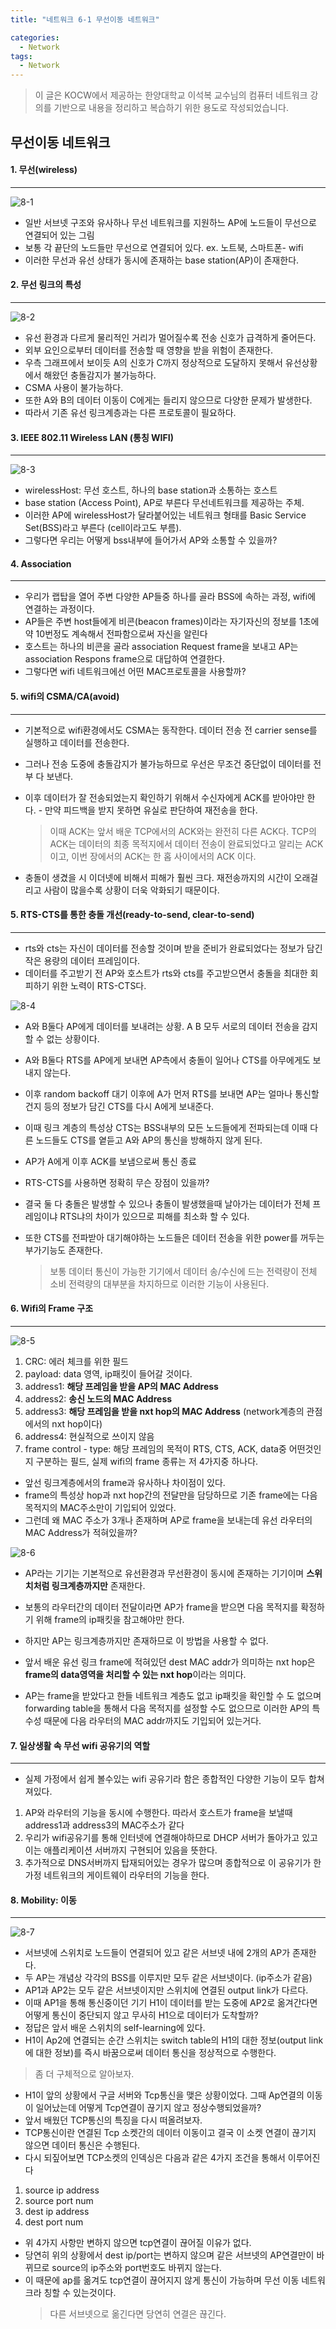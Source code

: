 ```yaml
---
title: "네트워크 6-1 무선이동 네트워크"

categories:
  - Network
tags:
  - Network
---
```


> 이 글은 KOCW에서 제공하는 한양대학교 이석복 교수님의 컴퓨터 네트워크 강의를 기반으로 내용을 정리하고 복습하기 위한 용도로 작성되었습니다.

## 무선이동 네트워크

#### 1. 무선(wireless)

---

![8-1](https://github.com/mjh851819/mjh851819.github.io/assets/70308520/401ead8e-c421-450f-ae8b-6d973368b61c)

- 일반 서브넷 구조와 유사하나 무선 네트워크를 지원하느 AP에 노드들이 무선으로 연결되어 있는 그림
- 보통 각 끝단의 노드들만 무선으로 연결되어 있다. ex. 노트북, 스마트폰- wifi
- 이러한 무선과 유선 상태가 동시에 존재하는 base station(AP)이 존재한다.

#### 2. 무선 링크의 특성

---

![8-2](https://github.com/mjh851819/mjh851819.github.io/assets/70308520/e1668a74-1797-44f3-9ad7-b4d3a0f76c63)

- 유선 환경과 다르게 물리적인 거리가 멀어질수록 전송 신호가 급격하게 줄어든다.
- 외부 요인으로부터 데이터를 전송할 때 영향을 받을 위험이 존재한다.
- 우측 그래프에서 보이듯 A의 신호가 C까지 정상적으로 도달하지 못해서 유선상황에서 해왔던 충돌감지가 불가능하다.
- CSMA 사용이 불가능하다.
- 또한 A와 B의 데이터 이동이 C에게는 들리지 않으므로 다양한 문제가 발생한다.
- 따라서 기존 유선 링크계층과는 다른 프로토콜이 필요하다.

#### 3. IEEE 802.11 Wireless LAN (통칭 WIFI)

---

![8-3](https://github.com/mjh851819/mjh851819.github.io/assets/70308520/a133186d-db91-43c7-86aa-0035704cc9cc)

- wirelessHost: 무선 호스트, 하나의 base station과 소통하는 호스트
- base station (Access Point), AP로 부른다 무선네트워크를 제공하는 주체.
- 이러한 AP에 wirelessHost가 달라붙어있는 네트워크 형태를 Basic Service Set(BSS)라고 부른다 (cell이라고도 부름).
- 그렇다면 우리는 어떻게 bss내부에 들어가서 AP와 소통할 수 있을까?

#### 4. Association

---

- 우리가 랩탑을 열어 주변 다양한 AP들중 하나를 골라 BSS에 속하는 과정, wifi에 연결하는 과정이다.
- AP들은 주변 host들에게 비콘(beacon frames)이라는 자기자신의 정보를 1초에 약 10번정도 계속해서 전파함으로써 자신을 알린다
- 호스트는 하나의 비콘을 골라 association Request frame을 보내고 AP는 association Respons frame으로 대답하여 연결한다.
- 그렇다면 wifi 네트워크에선 어떤 MAC프로토콜을 사용할까?

#### 5. wifi의 CSMA/CA(avoid)

---

- 기본적으로 wifi환경에서도 CSMA는 동작한다. 데이터 전송 전 carrier sense를 실행하고 데이터를 전송한다.
- 그러나 전송 도중에 충돌감지가 불가능하므로 우선은 무조건 중단없이 데이터를 전부 다 보낸다.
- 이후 데이터가 잘 전송되었는지 확인하기 위해서 수신자에게 ACK를 받아야만 한다. - 만약 피드백을 받지 못하면 유실로 판단하여 재전송을 한다.

  > 이때 ACK는 앞서 배운 TCP에서의 ACK와는 완전히 다른 ACK다. TCP의 ACK는 데이터의 최종 목적지에서 데이터 전송이 완료되었다고 알리는 ACK이고, 이번 장에서의 ACK는 한 홉 사이에서의 ACK 이다.

- 충돌이 생겼을 시 이더넷에 비해서 피해가 훨씬 크다. 재전송까지의 시간이 오래걸리고 사람이 많을수록 상황이 더욱 악화되기 때문이다.

#### 5. RTS-CTS를 통한 충돌 개선(ready-to-send, clear-to-send)

---

- rts와 cts는 자신이 데이터를 전송할 것이며 받을 준비가 완료되었다는 정보가 담긴 작은 용량의 데이터 프레임이다.
- 데이터를 주고받기 전 AP와 호스트가 rts와 cts를 주고받으면서 충돌을 최대한 회피하기 위한 노력이 RTS-CTS다.

![8-4](https://github.com/mjh851819/mjh851819.github.io/assets/70308520/77049169-c2a5-4cb5-bf9c-c4d83a46aeb9)

- A와 B둘다 AP에게 데이터를 보내려는 상황. A B 모두 서로의 데이터 전송을 감지할 수 없는 상황이다.
- A와 B둘다 RTS를 AP에게 보내면 AP측에서 충돌이 일어나 CTS를 아무에게도 보내지 않는다.
- 이후 random backoff 대기 이후에 A가 먼저 RTS를 보내면 AP는 얼마나 통신할건지 등의 정보가 담긴 CTS를 다시 A에게 보내준다.
- 이때 링크 계층의 특성상 CTS는 BSS내부의 모든 노드들에게 전파되는데 이때 다른 노드들도 CTS를 옅듣고 A와 AP의 통신을 방해하지 않게 된다.
- AP가 A에게 이후 ACK를 보냄으로써 통신 종료

- RTS-CTS를 사용하면 정확히 무슨 장점이 있을까?
- 결국 둘 다 충돌은 발생할 수 있으나 충돌이 발생했을때 날아가는 데이터가 전체 프레임이냐 RTS냐의 차이가 있으므로 피해를 최소화 할 수 있다.

- 또한 CTS를 전파받아 대기해야하는 노드들은 데이터 전송을 위한 power를 꺼두는 부가기능도 존재한다.
  > 보통 데이터 통신이 가능한 기기에서 데이터 송/수신에 드는 전력량이 전체 소비 전력량의 대부분을 차지하므로 이러한 기능이 사용된다.

#### 6. Wifi의 Frame 구조

---

![8-5](https://github.com/mjh851819/mjh851819.github.io/assets/70308520/5d3a3f1e-61dc-40fe-9523-95fa0492e565)

1. CRC: 에러 체크를 위한 필드
2. payload: data 영역, ip패킷이 들어갈 것이다.
3. address1: **해당 프레임을 받을 AP의 MAC Address**
4. address2: **송신 노드의 MAC Address**
5. address3: **해당 프레임을 받을 nxt hop의 MAC Address** (network계층의 관점에서의 nxt hop이다)
6. address4: 현실적으로 쓰이지 않음
7. frame control - type: 해당 프레임의 목적이 RTS, CTS, ACK, data중 어떤것인지 구분하는 필드, 실제 wifi의 frame 종류는 저 4가지중 하나다.

- 앞선 링크계층에서의 frame과 유사하나 차이점이 있다.
- frame의 특성상 hop과 nxt hop간의 전달만을 담당하므로 기존 frame에는 다음 목적지의 MAC주소만이 기입되어 있었다.
- 그런데 왜 MAC 주소가 3개나 존재하며 AP로 frame을 보내는데 유선 라우터의 MAC Address가 적혀있을까?

![8-6](https://github.com/mjh851819/mjh851819.github.io/assets/70308520/b6a938b1-c3ea-49da-9803-7e2465354c1a)

- AP라는 기기는 기본적으로 유선환경과 무선환경이 동시에 존재하는 기기이며 **스위치처럼 링크계층까지만** 존재한다.
- 보통의 라우터간의 데이터 전달이라면 AP가 frame을 받으면 다음 목적지를 확정하기 위해 frame의 ip패킷을 참고해야만 한다.
- 하지만 AP는 링크계층까지만 존재하므로 이 방법을 사용할 수 없다.
- 앞서 배운 유선 링크 frame에 적혀있던 dest MAC addr가 의미하는 nxt hop은 **frame의 data영역을 처리할 수 있는 nxt hop**이라는 의미다.

- AP는 frame을 받았다고 한들 네트워크 계층도 없고 ip패킷을 확인할 수 도 없으며 forwarding table을 통해서 다음 목적지를 설정할 수도 없으므로 이러한 AP의 특수성 때문에 다음 라우터의 MAC addr까지도 기입되어 있는거다.

#### 7. 일상생활 속 무선 wifi 공유기의 역할

---

- 실제 가정에서 쉽게 볼수있는 wifi 공유기라 함은 종합적인 다양한 기능이 모두 합쳐져있다.

1. AP와 라우터의 기능을 동시에 수행한다. 따라서 호스트가 frame을 보낼때 address1과 address3의 MAC주소가 같다
2. 우리가 wifi공유기를 통해 인터넷에 연결해야하므로 DHCP 서버가 돌아가고 있고 이는 애플리케이션 서버까지 구현되어 있음을 뜻한다.
3. 추가적으로 DNS서버까지 탑재되어있는 경우가 많으며 종합적으로 이 공유기가 한 가정 네트워크의 게이트웨이 라우터의 기능을 한다.

#### 8. Mobility: 이동

---

![8-7](https://github.com/mjh851819/mjh851819.github.io/assets/70308520/a967e972-6710-491e-ba41-4a92364c7362)

- 서브넷에 스위치로 노드들이 연결되어 있고 같은 서브넷 내에 2개의 AP가 존재한다.
- 두 AP는 개념상 각각의 BSS를 이루지만 모두 같은 서브넷이다. (ip주소가 같음)
- AP1과 AP2는 모두 같은 서브넷이지만 스위치에 연결된 output link가 다르다.
- 이때 AP1을 통해 통신중이던 기기 H1이 데이터를 받는 도중에 AP2로 옮겨간다면 어떻게 통신이 중단되지 않고 무사히 H1으로 데이터가 도착할까?
- 정답은 앞서 배운 스위치의 self-learning에 있다.
- H1이 Ap2에 연결되는 순간 스위치는 switch table의 H1의 대한 정보(output link에 대한 정보)를 즉시 바꿈으로써 데이터 통신을 정상적으로 수행한다.

> 좀 더 구체적으로 알아보자.

- H1이 앞의 상황에서 구글 서버와 Tcp통신을 맺은 상황이었다. 그때 Ap연결의 이동이 일어났는데 어떻게 Tcp연결이 끊기지 않고 정상수행되었을까?
- 앞서 배웠던 TCP통신의 특징을 다시 떠올려보자.
- TCP통신이란 연결된 Tcp 소켓간의 데이터 이동이고 결국 이 소켓 연결이 끊기지 않으면 데이터 통신은 수행된다.
- 다시 되짚어보면 TCP소켓의 인덱싱은 다음과 같은 4가지 조건을 통해서 이루어진다

1. source ip address
2. source port num
3. dest ip address
4. dest port num

- 위 4가지 사항만 변하지 않으면 tcp연결이 끊어질 이유가 없다.
- 당연히 위의 상황에서 dest ip/port는 변하지 않으며 같은 서브넷의 AP연결만이 바뀌므로 source의 ip주소와 port번호도 바뀌지 않는다.
- 이 때문에 ap를 옮겨도 tcp연결이 끊어지지 않게 통신이 가능하며 무선 이동 네트워크라 칭할 수 있는것이다.
  > 다른 서브넷으로 옮긴다면 당연히 연결은 끊긴다.
